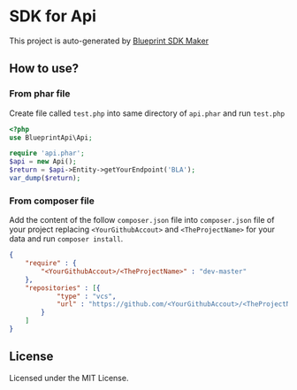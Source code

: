 # SDK for Api

This project is auto-generated by [Blueprint SDK Maker](https://github.com/vitormattos/blueprint-sdk-maker)

## How to use?

### From phar file
Create file called `test.php` into same directory of `api.phar` and run `test.php`
```php
<?php
use BlueprintApi\Api;

require 'api.phar';
$api = new Api();
$return = $api->Entity->getYourEndpoint('BLA');
var_dump($return);
```
### From composer file
Add the content of the follow `composer.json` file into `composer.json` file of your project replacing `<YourGithubAccout>` and `<TheProjectName>` for your data and run `composer install`.
```json
{
    "require" : {
        "<YourGithubAccout>/<TheProjectName>" : "dev-master"
    },
    "repositories" : [{
            "type" : "vcs",
            "url" : "https://github.com/<YourGithubAccout>/<TheProjectName>"
        }
    ]
}
```
## License

Licensed under the MIT License.
